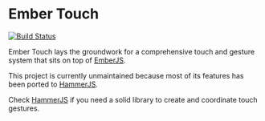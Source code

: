 # Ember Touch

[![Build Status](https://secure.travis-ci.org/emberjs-addons/ember-touch.png)](http://travis-ci.org/emberjs-addons/ember-touch)

Ember Touch lays the groundwork for a comprehensive touch and gesture system that sits on top of [EmberJS](https://github.com/emberjs/ember.js).

This project is currently unmaintained because most of its features has been ported to [HammerJS](http://hammerjs.github.io/).

Check [HammerJS](http://hammerjs.github.io/) if you need a solid library to create and coordinate touch gestures.



